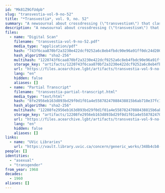 ```yaml
---
id: "Mk81Z9GfUdpb"
slug: "transvestia-vol-9-no-52"
title: "*Transvestia*, vol. 9, no. 52"
summary: "A newsournal about crossdressing (\"transvestism\") that classifies different kinds of crossdressers, including aseuxals"
description: "A newsournal about crossdressing (\"transvestism\") that classifies different kinds of crossdressers, including aseuxals who are \"more or less neutral individuals\" that \"feel themselves more as belonging in the feminine rather than masculine role\" (CW: dated language, misconceptions about trans people)"
files:
  - name: "Digital Scan"
    filename: "transvestia-vol-9-no-52.pdf"
    media_type: "application/pdf"
    hash: "743f6caa870bf2a3230e422dcf9252a6c8eb4fbdc90e96a91ff0dc24d200fb52"
    hash_algorithm: "sha2-256"
    multihash: "1220743f6caa870bf2a3230e422dcf9252a6c8eb4fbdc90e96a91ff0dc24d200fb52"
    storage_key: "artifacts/1220743f6caa870bf2a3230e422dcf9252a6c8eb4fbdc90e96a91ff0dc24d200fb52"
    url: "https://files.acearchive.lgbt/artifacts/transvestia-vol-9-no-52/transvestia-vol-9-no-52.pdf"
    lang: "en"
    hidden: false
    aliases: []
  - name: "Partial Transcript"
    filename: "transvestia-partial-transcript.html"
    media_type: "text/html"
    hash: "8fe2956eb163d893bd29f0d1f01a4e55878247088438815b6ab710e37fc123bd"
    hash_algorithm: "sha2-256"
    multihash: "12208fe2956eb163d893bd29f0d1f01a4e55878247088438815b6ab710e37fc123bd"
    storage_key: "artifacts/12208fe2956eb163d893bd29f0d1f01a4e55878247088438815b6ab710e37fc123bd"
    url: "https://files.acearchive.lgbt/artifacts/transvestia-vol-9-no-52/transvestia-partial-transcript.html"
    lang: "en"
    hidden: false
    aliases: []
links:
  - name: "UVic Libraries"
    url: "https://vault.library.uvic.ca/concern/generic_works/348b4cb8-2b5d-4bf6-86c4-060dd1619b1c?locale=en"
people: []
identities:
  - "asexual"
  - "transgender"
from_year: 1968
decades:
  - 1960
aliases: []
---
```

